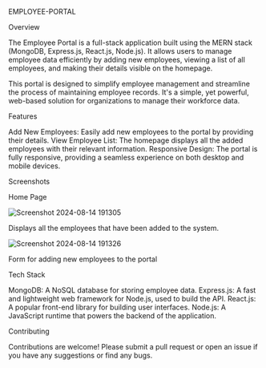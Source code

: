 EMPLOYEE-PORTAL 

Overview

The Employee Portal is a full-stack application built using the MERN stack (MongoDB, Express.js, React.js, Node.js). It allows users to manage employee data efficiently by adding new employees, viewing a list of all employees, and making their details visible on the homepage.

This portal is designed to simplify employee management and streamline the process of maintaining employee records. It's a simple, yet powerful, web-based solution for organizations to manage their workforce data.

Features

Add New Employees: Easily add new employees to the portal by providing their details.
View Employee List: The homepage displays all the added employees with their relevant information.
Responsive Design: The portal is fully responsive, providing a seamless experience on both desktop and mobile devices.

Screenshots

Home Page

![Screenshot 2024-08-14 191305](https://github.com/user-attachments/assets/dd7b0943-1f34-47fc-9be3-8ec5515ef754)

Displays all the employees that have been added to the system.

![Screenshot 2024-08-14 191326](https://github.com/user-attachments/assets/ab086440-5ff1-4405-b9a3-1642222fc62d)


Form for adding new employees to the portal

Tech Stack

MongoDB: A NoSQL database for storing employee data.
Express.js: A fast and lightweight web framework for Node.js, used to build the API.
React.js: A popular front-end library for building user interfaces.
Node.js: A JavaScript runtime that powers the backend of the application.

Contributing

Contributions are welcome! Please submit a pull request or open an issue if you have any suggestions or find any bugs.
